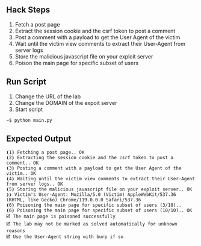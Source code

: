 ## Hack Steps

1. Fetch a post page
2. Extract the session cookie and the csrf token to post a comment
3. Post a comment with a payload to get the User Agent of the victim
4. Wait until the victim view comments to extract their User-Agent from server logs
5. Store the malicious javascript file on your exploit server
6. Poison the main page for specific subset of users

## Run Script

1. Change the URL of the lab
2. Change the DOMAIN of the expoit server
3. Start script

```
~$ python main.py
```

## Expected Output

```
⦗1⦘ Fetching a post page.. OK
⦗2⦘ Extracting the session cookie and the csrf token to post a comment.. OK
⦗3⦘ Posting a comment with a payload to get the User Agent of the victim.. OK
⦗4⦘ Waiting until the victim view comments to extract their User-Agent from server logs.. OK
⦗5⦘ Storing the malicious javascript file on your exploit server.. OK
❯❯ Victim's User-Agent: Mozilla/5.0 (Victim) AppleWebKit/537.36 (KHTML, like Gecko) Chrome/119.0.0.0 Safari/537.36
⦗6⦘ Poisoning the main page for specific subset of users (3/10)..
⦗6⦘ Poisoning the main page for specific subset of users (10/10).. OK
🗹 The main page is poisoned successfully
🗹 The lab may not be marked as solved automatically for unknown reasons
🗹 Use the User-Agent string with burp if so
```
